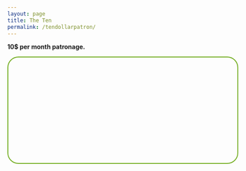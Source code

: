 ```yaml
---
layout: page
title: The Ten
permalink: /tendollarpatron/
---
```

<strong>10$ per month patronage.</strong>
<div id="paypal-button-container-P-8GH618672N746935YMDKMW5Q" style="border-radius: 25px;
                            border: 2px solid #73AD21;
                            padding: 20px;
                            width: 50vw;
                            height: 200px;"></div>
<script src="https://www.paypal.com/sdk/js?client-id=AWUGJ1f2zd3MOq6tljQpNyx7U7oGNSR8aYAeJiAFnvfanpPVWOuCTYsdXlnBKVsDV4ArMGSlcNRjQoqJ&vault=true&intent=subscription" data-sdk-integration-source="button-factory"></script>
<script>
  paypal.Buttons({
      style: {
          shape: 'pill',
          color: 'silver',
          layout: 'vertical',
          label: 'subscribe'
      },
      createSubscription: function(data, actions) {
        return actions.subscription.create({
          /* Creates the subscription */
          plan_id: 'P-8GH618672N746935YMDKMW5Q'
        });
      },
      onApprove: function(data, actions) {
        alert(data.subscriptionID); // You can add optional success message for the subscriber here
      }
  }).render('#paypal-button-container-P-8GH618672N746935YMDKMW5Q'); // Renders the PayPal button
</script>
<br>
<br>
<br>
